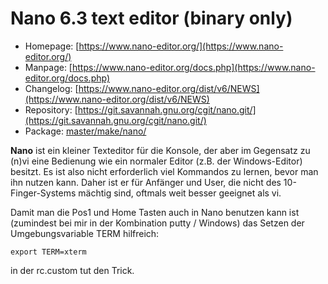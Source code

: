 # Nano 6.3 text editor (binary only)
 - Homepage: [https://www.nano-editor.org/](https://www.nano-editor.org/)
 - Manpage: [https://www.nano-editor.org/docs.php](https://www.nano-editor.org/docs.php)
 - Changelog: [https://www.nano-editor.org/dist/v6/NEWS](https://www.nano-editor.org/dist/v6/NEWS)
 - Repository: [https://git.savannah.gnu.org/cgit/nano.git/](https://git.savannah.gnu.org/cgit/nano.git/)
 - Package: [master/make/nano/](https://github.com/Freetz-NG/freetz-ng/tree/master/make/nano/)

**Nano** ist ein kleiner Texteditor für die Konsole, der aber im
Gegensatz zu (n)vi eine Bedienung wie ein normaler Editor (z.B. der
Windows-Editor) besitzt. Es ist also nicht erforderlich viel Kommandos
zu lernen, bevor man ihn nutzen kann. Daher ist er für Anfänger und
User, die nicht des 10-Finger-Systems mächtig sind, oftmals weit besser
geeignet als vi.

Damit man die Pos1 und Home Tasten auch in Nano benutzen kann ist
(zumindest bei mir in der Kombination putty / Windows) das Setzen der
Umgebungsvariable TERM hilfreich:

```
export TERM=xterm
```

in der rc.custom tut den Trick.

